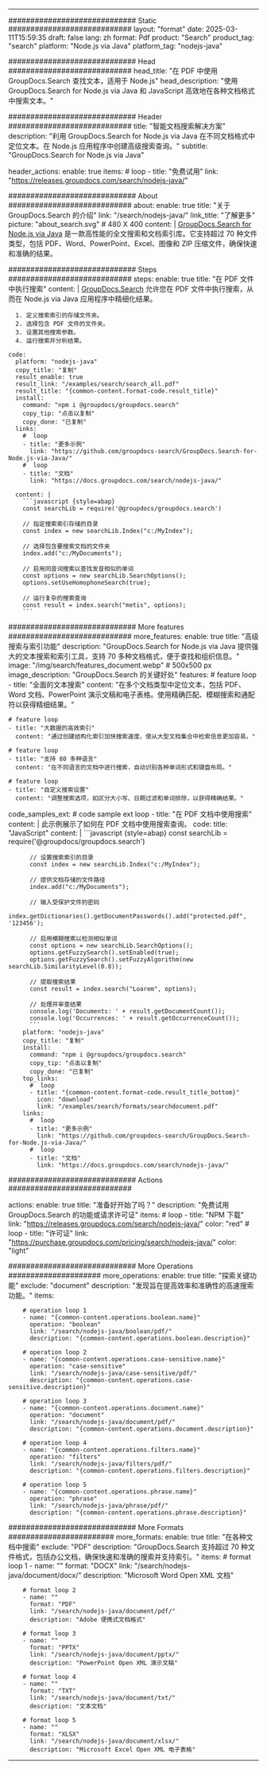 
---
############################# Static ############################
layout: "format"
date:  2025-03-11T15:59:35
draft: false
lang: zh
format: Pdf
product: "Search"
product_tag: "search"
platform: "Node.js via Java"
platform_tag: "nodejs-java"

############################# Head ############################
head_title: "在 PDF 中使用 GroupDocs.Search 查找文本，适用于 Node.js"
head_description: "使用 GroupDocs.Search for Node.js via Java 和 JavaScript 高效地在各种文档格式中搜索文本。"

############################# Header ############################
title: "智能文档搜索解决方案" 
description: "利用 GroupDocs.Search for Node.js via Java 在不同文档格式中定位文本。在 Node.js 应用程序中创建高级搜索查询。"
subtitle: "GroupDocs.Search for Node.js via Java" 

header_actions:
  enable: true
  items:
    #  loop
    - title: "免费试用"
      link: "https://releases.groupdocs.com/search/nodejs-java/"
      
############################# About ############################
about:
    enable: true
    title: "关于 GroupDocs.Search 的介绍"
    link: "/search/nodejs-java/"
    link_title: "了解更多"
    picture: "about_search.svg" # 480 X 400
    content: |
       [GroupDocs.Search for Node.js via Java](/search/nodejs-java/) 是一款高性能的全文搜索和文档索引库。它支持超过 70 种文件类型，包括 PDF、Word、PowerPoint、Excel、图像和 ZIP 压缩文件，确保快速和准确的结果。

############################# Steps ############################
steps:
    enable: true
    title: "在 PDF 文件中执行搜索"
    content: |
      [GroupDocs.Search](/search/nodejs-java/) 允许您在 PDF 文件中执行搜索，从而在 Node.js via Java 应用程序中精细化结果。
      
      1. 定义搜索索引的存储文件夹。
      2. 选择包含 PDF 文件的文件夹。
      3. 设置其他搜索参数。
      4. 运行搜索并分析结果。
   
    code:
      platform: "nodejs-java"
      copy_title: "复制"
      result_enable: true
      result_link: "/examples/search/search_all.pdf"
      result_title: "{common-content.format-code.result_title}"
      install:
        command: "npm i @groupdocs/groupdocs.search"
        copy_tip: "点击以复制"
        copy_done: "已复制"
      links:
        #  loop
        - title: "更多示例"
          link: "https://github.com/groupdocs-search/GroupDocs.Search-for-Node.js-via-Java/"
        #  loop
        - title: "文档"
          link: "https://docs.groupdocs.com/search/nodejs-java/"
          
      content: |
        ```javascript {style=abap}
        const searchLib = require('@groupdocs/groupdocs.search')

        // 指定搜索索引存储的目录
        const index = new searchLib.Index("c:/MyIndex");

        // 选择包含要搜索文档的文件夹
        index.add("c:/MyDocuments");

        // 启用同音词搜索以查找发音相似的单词
        const options = new searchLib.SearchOptions();
        options.setUseHomophoneSearch(true);

        // 运行复杂的搜索查询
        const result = index.search("metis", options);
        ```            

############################# More features ############################
more_features:
  enable: true
  title: "高级搜索与索引功能"
  description: "GroupDocs.Search for Node.js via Java 提供强大的文本搜索和索引工具，支持 70 多种文档格式，便于查找和组织信息。"
  image: "/img/search/features_document.webp" # 500x500 px
  image_description: "GroupDocs.Search 的关键好处"
  features:
    # feature loop
    - title: "全面的文本搜索"
      content: "在多个文档类型中定位文本，包括 PDF、Word 文档、PowerPoint 演示文稿和电子表格。使用精确匹配、模糊搜索和通配符以获得精细结果。"

    # feature loop
    - title: "大数据的高效索引"
      content: "通过创建结构化索引加快搜索速度，使从大型文档集合中检索信息更加容易。"

    # feature loop
    - title: "支持 80 多种语言"
      content: "在不同语言的文档中进行搜索，自动识别各种单词形式和键盘布局。"

    # feature loop
    - title: "自定义搜索设置"
      content: "调整搜索选项，如区分大小写、日期过滤和单词排除，以获得精确结果。"
      
  code_samples_ext:
    # code sample ext loop
    - title: "在 PDF 文档中使用搜索"
      content: |
        此示例展示了如何在 PDF 文档中使用搜索查询。
      code:
        title: "JavaScript"
        content: |
          ```javascript {style=abap}
          const searchLib = require('@groupdocs/groupdocs.search')
          
          // 设置搜索索引的目录
          const index = new searchLib.Index("c:/MyIndex");
              
          // 提供文档存储的文件路径
          index.add("c:/MyDocuments");

          // 输入受保护文件的密码
          index.getDictionaries().getDocumentPasswords().add("protected.pdf", '123456');

          // 启用模糊搜索以检测相似单词
          const options = new searchLib.SearchOptions();
          options.getFuzzySearch().setEnabled(true);
          options.getFuzzySearch().setFuzzyAlgorithm(new searchLib.SimilarityLevel(0.8));

          // 提取搜索结果
          const result = index.search("Loarem", options);
          
          // 处理并审查结果
          console.log('Documents: ' + result.getDocumentCount());
          console.log('Occurrences: ' + result.getOccurrenceCount());
          ```
        platform: "nodejs-java"
        copy_title: "复制"
        install:
          command: "npm i @groupdocs/groupdocs.search"
          copy_tip: "点击以复制"
          copy_done: "已复制"
        top_links:
          #  loop
          - title: "{common-content.format-code.result_title_bottom}"
            icon: "download"
            link: "/examples/search/formats/searchdocument.pdf"
        links:
          #  loop
          - title: "更多示例"
            link: "https://github.com/groupdocs-search/GroupDocs.Search-for-Node.js-via-Java/"
          #  loop
          - title: "文档"
            link: "https://docs.groupdocs.com/search/nodejs-java/"
            

            


############################# Actions ############################

actions:
  enable: true
  title: "准备好开始了吗？"
  description: "免费试用 GroupDocs.Search 的功能或请求许可证"
  items:
    #  loop
    - title: "NPM 下载"
      link: "https://releases.groupdocs.com/search/nodejs-java/"
      color: "red"
        #  loop
    - title: "许可证"
      link: "https://purchase.groupdocs.com/pricing/search/nodejs-java/"
      color: "light"


############################# More Operations #####################
more_operations:
    enable: true
    title: "探索关键功能"
    exclude: "document"
    description: "发现旨在提高效率和准确性的高速搜索功能。"
    items: 
          
        # operation loop 1
        - name: "{common-content.operations.boolean.name}"
          operation: "boolean"
          link: "/search/nodejs-java/boolean/pdf/"
          description: "{common-content.operations.boolean.description}"

        # operation loop 2
        - name: "{common-content.operations.case-sensitive.name}"
          operation: "case-sensitive"
          link: "/search/nodejs-java/case-sensitive/pdf/"
          description: "{common-content.operations.case-sensitive.description}"

        # operation loop 3
        - name: "{common-content.operations.document.name}"
          operation: "document"
          link: "/search/nodejs-java/document/pdf/"
          description: "{common-content.operations.document.description}"

        # operation loop 4
        - name: "{common-content.operations.filters.name}"
          operation: "filters"
          link: "/search/nodejs-java/filters/pdf/"
          description: "{common-content.operations.filters.description}"

        # operation loop 5
        - name: "{common-content.operations.phrase.name}"
          operation: "phrase"
          link: "/search/nodejs-java/phrase/pdf/"
          description: "{common-content.operations.phrase.description}"
          
        
          
############################# More Formats ########################
more_formats:
    enable: true
    title: "在各种文档中搜索"
    exclude: "PDF"
    description: "GroupDocs.Search 支持超过 70 种文件格式，包括办公文档，确保快速和准确的搜索并支持索引。"
    items: 
        # format loop 1
        - name: ""
          format: "DOCX"
          link: "/search/nodejs-java/document/docx/"
          description: "Microsoft Word Open XML 文档"
          
        # format loop 2
        - name: ""
          format: "PDF"
          link: "/search/nodejs-java/document/pdf/"
          description: "Adobe 便携式文档格式"
          
        # format loop 3
        - name: ""
          format: "PPTX"
          link: "/search/nodejs-java/document/pptx/"
          description: "PowerPoint Open XML 演示文稿"

        # format loop 4
        - name: ""
          format: "TXT"
          link: "/search/nodejs-java/document/txt/"
          description: "文本文档"
          
        # format loop 5
        - name: ""
          format: "XLSX"
          link: "/search/nodejs-java/document/xlsx/"
          description: "Microsoft Excel Open XML 电子表格"
  

---